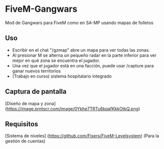 # FiveM-Gangwars
Mod de Gangwars para FiveM como en SA-MP usando mapas de folletos

## Uso
- Escribir en el chat "/gzmap" abre un mapa para ver todas las zonas.
- Al presionar M se alterna un pequeño radar en la parte inferior para ver mejor en qué zona se encuentra el jugador.
- Una vez que el jugador está en una facción, puede usar /capture para ganar nuevos territorios
- (Trabajo en curso) sistema hospitalario integrado

## Captura de pantalla
[Diseño de mapa y zona] (https://image.prntscr.com/image/0Ykhe7TRTu6kqafKkkOtkQ.png)

## Requisitos
[Sistema de niveles] (https://github.com/Fisers/FiveM-Levelsystem) (Para la gestión de cuentas)
